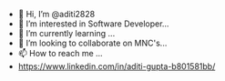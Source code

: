 - 👋 Hi, I’m @aditi2828
- 👀 I’m interested in Software Developer...
- 🌱 I’m currently learning ...
- 💞️ I’m looking to collaborate on MNC's...
- 📫 How to reach me ...
- https://www.linkedin.com/in/aditi-gupta-b801581bb/

<!---
aditi2828/aditi2828 is a ✨ special ✨ repository because its `README.md` (this file) appears on your GitHub profile.
You can click the Preview link to take a look at your changes.
--->
